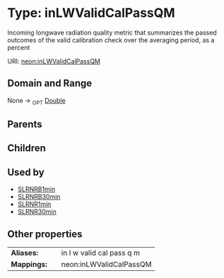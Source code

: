 
# Type: inLWValidCalPassQM


Incoming longwave radiation quality metric that summarizes the passed outcomes of the valid calibration check over the averaging period, as a percent

URI: [neon:inLWValidCalPassQM](https://data.neonscience.org/inLWValidCalPassQM)


## Domain and Range

None ->  <sub>OPT</sub> [Double](types/Double.md)

## Parents


## Children


## Used by

 * [SLRNRB1min](SLRNRB1min.md)
 * [SLRNRB30min](SLRNRB30min.md)
 * [SLRNR1min](SLRNR1min.md)
 * [SLRNR30min](SLRNR30min.md)

## Other properties

|  |  |  |
| --- | --- | --- |
| **Aliases:** | | in l w valid cal pass q m |
| **Mappings:** | | neon:inLWValidCalPassQM |

